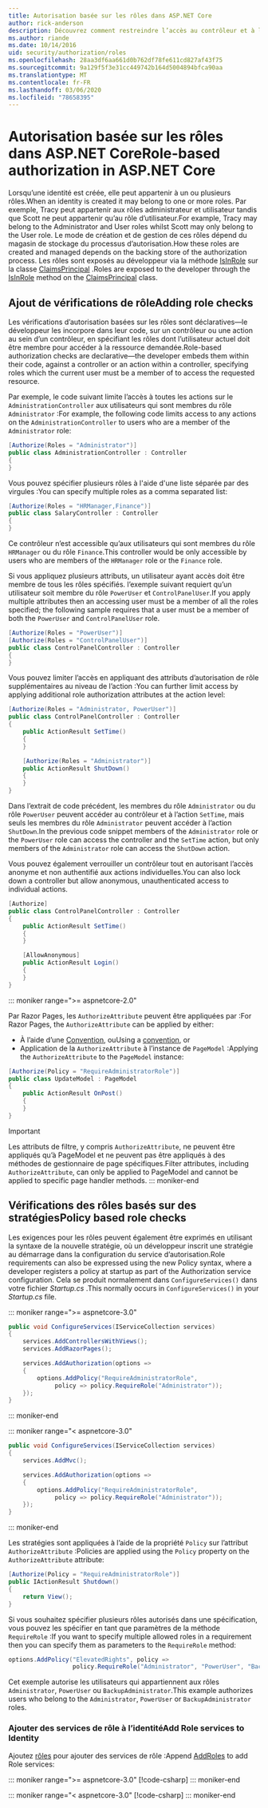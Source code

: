 ```yaml
---
title: Autorisation basée sur les rôles dans ASP.NET Core
author: rick-anderson
description: Découvrez comment restreindre l’accès au contrôleur et à l’action ASP.NET Core en passant des rôles à l’attribut Authorize.
ms.author: riande
ms.date: 10/14/2016
uid: security/authorization/roles
ms.openlocfilehash: 28aa3df6aa661d0b762df78fe611cd827af43f75
ms.sourcegitcommit: 9a129f5f3e31cc449742b164d5004894bfca90aa
ms.translationtype: MT
ms.contentlocale: fr-FR
ms.lasthandoff: 03/06/2020
ms.locfileid: "78658395"
---
```

# <a name="role-based-authorization-in-aspnet-core"></a><span data-ttu-id="5c052-103">Autorisation basée sur les rôles dans ASP.NET Core</span><span class="sxs-lookup"><span data-stu-id="5c052-103">Role-based authorization in ASP.NET Core</span></span>

<a name="security-authorization-role-based"></a>

<span data-ttu-id="5c052-104">Lorsqu’une identité est créée, elle peut appartenir à un ou plusieurs rôles.</span><span class="sxs-lookup"><span data-stu-id="5c052-104">When an identity is created it may belong to one or more roles.</span></span> <span data-ttu-id="5c052-105">Par exemple, Tracy peut appartenir aux rôles administrateur et utilisateur tandis que Scott ne peut appartenir qu’au rôle d’utilisateur.</span><span class="sxs-lookup"><span data-stu-id="5c052-105">For example, Tracy may belong to the Administrator and User roles whilst Scott may only belong to the User role.</span></span> <span data-ttu-id="5c052-106">Le mode de création et de gestion de ces rôles dépend du magasin de stockage du processus d’autorisation.</span><span class="sxs-lookup"><span data-stu-id="5c052-106">How these roles are created and managed depends on the backing store of the authorization process.</span></span> <span data-ttu-id="5c052-107">Les rôles sont exposés au développeur via la méthode [IsInRole](/dotnet/api/system.security.principal.genericprincipal.isinrole) sur la classe [ClaimsPrincipal](/dotnet/api/system.security.claims.claimsprincipal) .</span><span class="sxs-lookup"><span data-stu-id="5c052-107">Roles are exposed to the developer through the [IsInRole](/dotnet/api/system.security.principal.genericprincipal.isinrole) method on the [ClaimsPrincipal](/dotnet/api/system.security.claims.claimsprincipal) class.</span></span>

## <a name="adding-role-checks"></a><span data-ttu-id="5c052-108">Ajout de vérifications de rôle</span><span class="sxs-lookup"><span data-stu-id="5c052-108">Adding role checks</span></span>

<span data-ttu-id="5c052-109">Les vérifications d’autorisation basées sur les rôles sont déclaratives&mdash;le développeur les incorpore dans leur code, sur un contrôleur ou une action au sein d’un contrôleur, en spécifiant les rôles dont l’utilisateur actuel doit être membre pour accéder à la ressource demandée.</span><span class="sxs-lookup"><span data-stu-id="5c052-109">Role-based authorization checks are declarative&mdash;the developer embeds them within their code, against a controller or an action within a controller, specifying roles which the current user must be a member of to access the requested resource.</span></span>

<span data-ttu-id="5c052-110">Par exemple, le code suivant limite l’accès à toutes les actions sur le `AdministrationController` aux utilisateurs qui sont membres du rôle `Administrator` :</span><span class="sxs-lookup"><span data-stu-id="5c052-110">For example, the following code limits access to any actions on the `AdministrationController` to users who are a member of the `Administrator` role:</span></span>

```csharp
[Authorize(Roles = "Administrator")]
public class AdministrationController : Controller
{
}
```

<span data-ttu-id="5c052-111">Vous pouvez spécifier plusieurs rôles à l'aide d'une liste séparée par des virgules :</span><span class="sxs-lookup"><span data-stu-id="5c052-111">You can specify multiple roles as a comma separated list:</span></span>

```csharp
[Authorize(Roles = "HRManager,Finance")]
public class SalaryController : Controller
{
}
```

<span data-ttu-id="5c052-112">Ce contrôleur n’est accessible qu’aux utilisateurs qui sont membres du rôle `HRManager` ou du rôle `Finance`.</span><span class="sxs-lookup"><span data-stu-id="5c052-112">This controller would be only accessible by users who are members of the `HRManager` role or the `Finance` role.</span></span>

<span data-ttu-id="5c052-113">Si vous appliquez plusieurs attributs, un utilisateur ayant accès doit être membre de tous les rôles spécifiés. l’exemple suivant requiert qu’un utilisateur soit membre du rôle `PowerUser` et `ControlPanelUser`.</span><span class="sxs-lookup"><span data-stu-id="5c052-113">If you apply multiple attributes then an accessing user must be a member of all the roles specified; the following sample requires that a user must be a member of both the `PowerUser` and `ControlPanelUser` role.</span></span>

```csharp
[Authorize(Roles = "PowerUser")]
[Authorize(Roles = "ControlPanelUser")]
public class ControlPanelController : Controller
{
}
```

<span data-ttu-id="5c052-114">Vous pouvez limiter l’accès en appliquant des attributs d’autorisation de rôle supplémentaires au niveau de l’action :</span><span class="sxs-lookup"><span data-stu-id="5c052-114">You can further limit access by applying additional role authorization attributes at the action level:</span></span>

```csharp
[Authorize(Roles = "Administrator, PowerUser")]
public class ControlPanelController : Controller
{
    public ActionResult SetTime()
    {
    }

    [Authorize(Roles = "Administrator")]
    public ActionResult ShutDown()
    {
    }
}
```

<span data-ttu-id="5c052-115">Dans l’extrait de code précédent, les membres du rôle `Administrator` ou du rôle `PowerUser` peuvent accéder au contrôleur et à l’action `SetTime`, mais seuls les membres du rôle `Administrator` peuvent accéder à l’action `ShutDown`.</span><span class="sxs-lookup"><span data-stu-id="5c052-115">In the previous code snippet members of the `Administrator` role or the `PowerUser` role can access the controller and the `SetTime` action, but only members of the `Administrator` role can access the `ShutDown` action.</span></span>

<span data-ttu-id="5c052-116">Vous pouvez également verrouiller un contrôleur tout en autorisant l’accès anonyme et non authentifié aux actions individuelles.</span><span class="sxs-lookup"><span data-stu-id="5c052-116">You can also lock down a controller but allow anonymous, unauthenticated access to individual actions.</span></span>

```csharp
[Authorize]
public class ControlPanelController : Controller
{
    public ActionResult SetTime()
    {
    }

    [AllowAnonymous]
    public ActionResult Login()
    {
    }
}
```

::: moniker range=">= aspnetcore-2.0"

<span data-ttu-id="5c052-117">Par Razor Pages, les `AuthorizeAttribute` peuvent être appliquées par :</span><span class="sxs-lookup"><span data-stu-id="5c052-117">For Razor Pages, the `AuthorizeAttribute` can be applied by either:</span></span>

* <span data-ttu-id="5c052-118">À l’aide d’une [Convention](xref:razor-pages/razor-pages-conventions#page-model-action-conventions), ou</span><span class="sxs-lookup"><span data-stu-id="5c052-118">Using a [convention](xref:razor-pages/razor-pages-conventions#page-model-action-conventions), or</span></span>
* <span data-ttu-id="5c052-119">Application de la `AuthorizeAttribute` à l’instance de `PageModel` :</span><span class="sxs-lookup"><span data-stu-id="5c052-119">Applying the `AuthorizeAttribute` to the `PageModel` instance:</span></span>

```csharp
[Authorize(Policy = "RequireAdministratorRole")]
public class UpdateModel : PageModel
{
    public ActionResult OnPost()
    {
    }
}
```

> [!IMPORTANT]
> <span data-ttu-id="5c052-120">Les attributs de filtre, y compris `AuthorizeAttribute`, ne peuvent être appliqués qu’à PageModel et ne peuvent pas être appliqués à des méthodes de gestionnaire de page spécifiques.</span><span class="sxs-lookup"><span data-stu-id="5c052-120">Filter attributes, including `AuthorizeAttribute`, can only be applied to PageModel and cannot be applied to specific page handler methods.</span></span>
::: moniker-end

<a name="security-authorization-role-policy"></a>

## <a name="policy-based-role-checks"></a><span data-ttu-id="5c052-121">Vérifications des rôles basés sur des stratégies</span><span class="sxs-lookup"><span data-stu-id="5c052-121">Policy based role checks</span></span>

<span data-ttu-id="5c052-122">Les exigences pour les rôles peuvent également être exprimés en utilisant la syntaxe de la nouvelle stratégie, où un développeur inscrit une stratégie au démarrage dans la configuration du service d’autorisation.</span><span class="sxs-lookup"><span data-stu-id="5c052-122">Role requirements can also be expressed using the new Policy syntax, where a developer registers a policy at startup as part of the Authorization service configuration.</span></span> <span data-ttu-id="5c052-123">Cela se produit normalement dans `ConfigureServices()` dans votre fichier *Startup.cs* .</span><span class="sxs-lookup"><span data-stu-id="5c052-123">This normally occurs in `ConfigureServices()` in your *Startup.cs* file.</span></span>

::: moniker range=">= aspnetcore-3.0"
```csharp
public void ConfigureServices(IServiceCollection services)
{
    services.AddControllersWithViews();
    services.AddRazorPages();

    services.AddAuthorization(options =>
    {
        options.AddPolicy("RequireAdministratorRole",
             policy => policy.RequireRole("Administrator"));
    });
}
```
::: moniker-end

::: moniker range="< aspnetcore-3.0"
```csharp
public void ConfigureServices(IServiceCollection services)
{
    services.AddMvc();

    services.AddAuthorization(options =>
    {
        options.AddPolicy("RequireAdministratorRole",
             policy => policy.RequireRole("Administrator"));
    });
}
```
::: moniker-end

<span data-ttu-id="5c052-124">Les stratégies sont appliquées à l’aide de la propriété `Policy` sur l’attribut `AuthorizeAttribute` :</span><span class="sxs-lookup"><span data-stu-id="5c052-124">Policies are applied using the `Policy` property on the `AuthorizeAttribute` attribute:</span></span>

```csharp
[Authorize(Policy = "RequireAdministratorRole")]
public IActionResult Shutdown()
{
    return View();
}
```

<span data-ttu-id="5c052-125">Si vous souhaitez spécifier plusieurs rôles autorisés dans une spécification, vous pouvez les spécifier en tant que paramètres de la méthode `RequireRole` :</span><span class="sxs-lookup"><span data-stu-id="5c052-125">If you want to specify multiple allowed roles in a requirement then you can specify them as parameters to the `RequireRole` method:</span></span>

```csharp
options.AddPolicy("ElevatedRights", policy =>
                  policy.RequireRole("Administrator", "PowerUser", "BackupAdministrator"));
```

<span data-ttu-id="5c052-126">Cet exemple autorise les utilisateurs qui appartiennent aux rôles `Administrator`, `PowerUser` ou `BackupAdministrator`.</span><span class="sxs-lookup"><span data-stu-id="5c052-126">This example authorizes users who belong to the `Administrator`, `PowerUser` or `BackupAdministrator` roles.</span></span>

### <a name="add-role-services-to-identity"></a><span data-ttu-id="5c052-127">Ajouter des services de rôle à l’identité</span><span class="sxs-lookup"><span data-stu-id="5c052-127">Add Role services to Identity</span></span>

<span data-ttu-id="5c052-128">Ajoutez [rôles](/dotnet/api/microsoft.aspnetcore.identity.identitybuilder.addroles#Microsoft_AspNetCore_Identity_IdentityBuilder_AddRoles__1) pour ajouter des services de rôle :</span><span class="sxs-lookup"><span data-stu-id="5c052-128">Append [AddRoles](/dotnet/api/microsoft.aspnetcore.identity.identitybuilder.addroles#Microsoft_AspNetCore_Identity_IdentityBuilder_AddRoles__1) to add Role services:</span></span>

::: moniker range=">= aspnetcore-3.0"
[!code-csharp[](roles/samples/3_0/Startup.cs?name=snippet&highlight=7)]
::: moniker-end

::: moniker range="< aspnetcore-3.0"
[!code-csharp[](roles/samples/2_2/Startup.cs?name=snippet&highlight=7)]
::: moniker-end

